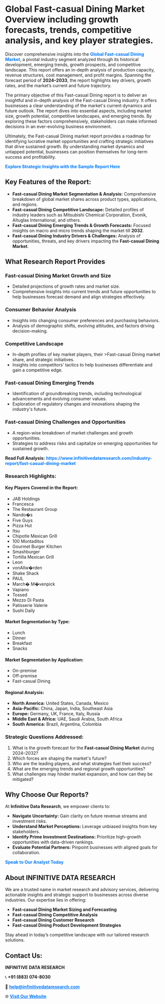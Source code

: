 <h1>Global Fast-casual Dining Market Overview including growth forecasts, trends, competitive analysis, and key player strategies.</h1>
<p>
Discover comprehensive insights into the 
<a href="https://www.infinitivedataresearch.com/industry-report/fast-casual-dining-market" rel="dofollow" style="color: #007BFF; text-decoration: none;"><strong>Global Fast-casual Dining Market</strong></a>, a pivotal industry segment analyzed through its historical development, emerging trends, growth prospects, and competitive landscape. This report offers an in-depth analysis of production capacity, revenue structures, cost management, and profit margins. Spanning the forecast period of <strong>2024–2033</strong>, the report highlights key drivers, growth rates, and the market’s current and future trajectory.
</p>
<p>
The primary objective of this Fast-casual Dining report is to deliver an insightful and in-depth analysis of the Fast-casual Dining industry. It offers businesses a clear understanding of the market's current dynamics and future outlook. The report dives into essential aspects, including market size, growth potential, competitive landscapes, and emerging trends. By exploring these factors comprehensively, stakeholders can make informed decisions in an ever-evolving business environment.
</p>
<p>
Ultimately, the Fast-casual Dining market report provides a roadmap for identifying lucrative market opportunities and crafting strategic initiatives that drive sustained growth. By understanding market dynamics and untapped potential, businesses can position themselves for long-term success and profitability.
</p>
<p>
<a href="https://www.infinitivedataresearch.com/request-sample/reportId=107372" style="color: #007BFF; text-decoration: none;"><strong>Explore Strategic Insights with the Sample Report Here</strong></a>
</p>

<h2>Key Features of the Report:</h2>
<ul>
<li><strong>Fast-casual Dining Market Segmentation & Analysis:</strong> Comprehensive breakdown of global market shares across product types, applications, and regions.</li>
<li><strong>Fast-casual Dining Competitive Landscape:</strong> Detailed profiles of industry leaders such as Mitsubishi Chemical Corporation, Evonik, Altuglas International, and others.</li>
<li><strong>Fast-casual Dining Emerging Trends & Growth Forecasts:</strong> Focused insights on macro and micro trends shaping the market till <strong>2032</strong>.</li>
<li><strong>Fast-casual Dining Industry Drivers & Challenges:</strong> Analysis of opportunities, threats, and key drivers impacting the <strong>Fast-casual Dining Market</strong>.</li>
</ul>

<h2>What Research Report Provides</h2>
<h3>Fast-casual Dining Market Growth and Size</h3>
<ul>
<li>Detailed projections of growth rates and market size.</li>
<li>Comprehensive insights into current trends and future opportunities to help businesses forecast demand and align strategies effectively.</li>
</ul>

<h3>Consumer Behavior Analysis</h3>
<ul>
<li>Insights into changing consumer preferences and purchasing behaviors.</li>
<li>Analysis of demographic shifts, evolving attitudes, and factors driving decision-making.</li>
</ul>

<h3>Competitive Landscape</h3>
<ul>
<li>In-depth profiles of key market players, their >Fast-casual Dining market share, and strategic initiatives.</li>
<li>Insights into competitors' tactics to help businesses differentiate and gain a competitive edge.</li>
</ul>

<h3>Fast-casual Dining Emerging Trends</h3>
<ul>
<li>Identification of groundbreaking trends, including technological advancements and evolving consumer values.</li>
<li>Exploration of regulatory changes and innovations shaping the industry's future.</li>
</ul>

<h3>Fast-casual Dining Challenges and Opportunities</h3>
<ul>
<li>A region-wise breakdown of market challenges and growth opportunities.</li>
<li>Strategies to address risks and capitalize on emerging opportunities for sustained growth.</li>
</ul>
<p><strong>Read Full Analysis:</strong> <a href="https://www.infinitivedataresearch.com/industry-report/fast-casual-dining-market" rel="dofollow" style="color: #007BFF; text-decoration: none;"><strong>https://www.infinitivedataresearch.com/industry-report/fast-casual-dining-market</strong></a></p>
<h3>Research Highlights:</h3>
<h4>Key Players Covered in the Report:</h4>
<ul><li>JAB Holdings</li><li>Francesca</li><li>The Restaurant Group</li><li>Nando�s</li><li>Five Guys</li><li>Pizza Hut</li><li>Itsu</li><li>Chipotle Mexican Grill</li><li>100 Montaditos</li><li>Gourmet Burger Kitchen</li><li>Smashburger</li><li>Tortilla Mexican Grill</li><li>Leon</li><li>vonAllw�rden</li><li>Shake Shack</li><li>PAUL</li><li>March� M�venpick</li><li>Vapiano</li><li>Tossed</li><li>Mezzo Di Pasta</li><li>Patisserie Valerie</li><li>Sushi Daily</li></ul>
<h4>Market Segmentation by Type:</h4>
<ul><li>Lunch</li><li>Dinner</li><li>Breakfast</li><li>Snacks</li></ul>
<h4>Market Segmentation by Application:</h4>
<ul><li>On-premise</li><li>Off-premise</li><li>Fast-casual Dining</li></ul>

<h4>Regional Analysis:</h4>
<ul>
<li><strong>North America:</strong> United States, Canada, Mexico</li>
<li><strong>Asia-Pacific:</strong> China, Japan, India, Southeast Asia</li>
<li><strong>Europe:</strong> Germany, UK, France, Italy, Russia</li>
<li><strong>Middle East & Africa:</strong> UAE, Saudi Arabia, South Africa</li>
<li><strong>South America:</strong> Brazil, Argentina, Colombia</li>
</ul>

<h3>Strategic Questions Addressed:</h3>
<ol>
<li>What is the growth forecast for the <strong>Fast-casual Dining Market</strong> during 2024–2032?</li>
<li>Which forces are shaping the market's future?</li>
<li>Who are the leading players, and what strategies fuel their success?</li>
<li>What are the emerging trends and regional growth opportunities?</li>
<li>What challenges may hinder market expansion, and how can they be mitigated?</li>
</ol>

<h2>Why Choose Our Reports?</h2>
<p>At <strong>Infinitive Data Research</strong>, we empower clients to:</p>
<ul>
<li><strong>Navigate Uncertainty:</strong> Gain clarity on future revenue streams and investment risks.</li>
<li><strong>Understand Market Perceptions:</strong> Leverage unbiased insights from key stakeholders.</li>
<li><strong>Identify Prime Investment Destinations:</strong> Prioritize high-growth opportunities with data-driven rankings.</li>
<li><strong>Evaluate Potential Partners:</strong> Pinpoint businesses with aligned goals for collaboration.</li>
</ul>
<p><a href="https://www.infinitivedataresearch.com/industry-report/fast-casual-dining-market" rel="dofollow" style="color: #007BFF; text-decoration: none;"><strong>Speak to Our Analyst Today</strong></a></p>

<h2>About INFINITIVE DATA RESEARCH</h2>
<p>We are a trusted name in market research and advisory services, delivering actionable insights and strategic support to businesses across diverse industries. Our expertise lies in offering:</p>
<ul>
<li><strong>Fast-casual Dining Market Sizing and Forecasting</strong></li>
<li><strong>Fast-casual Dining Competitive Analysis</strong></li>
<li><strong>Fast-casual Dining Customer Research</strong></li>
<li><strong>Fast-casual Dining Product Development Strategies</strong></li>
</ul>
<p>Stay ahead in today’s competitive landscape with our tailored research solutions.</p>

<h2>Contact Us:</h2>
<p><strong>INFINITIVE DATA RESEARCH</strong></p>
<p>📞 <strong>+91 (883) 074-8030</strong></p>
<p>📧 <strong><a href="mailto:help@infinitivedataresearch.com" style="color: #007BFF;">help@infinitivedataresearch.com</a></strong></p>
<p>🌐 <strong><a href="https://www.infinitivedataresearch.com" rel="dofollow" style="color: #007BFF;">Visit Our Website</a></strong></p>